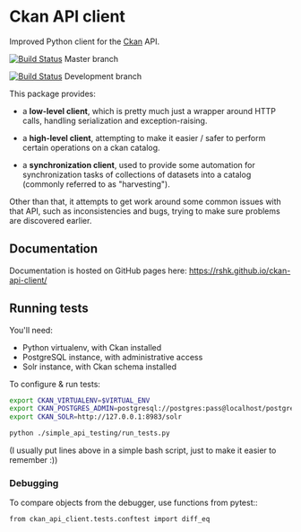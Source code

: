 # Ckan API client

Improved Python client for the [Ckan](http://ckan.org) API.

[![Build Status](https://travis-ci.org/rshk/ckan-api-client.png?branch=master)](https://travis-ci.org/rshk/ckan-api-client) Master branch

[![Build Status](https://travis-ci.org/rshk/ckan-api-client.png?branch=develop)](https://travis-ci.org/rshk/ckan-api-client) Development branch

This package provides:

- a **low-level client**, which is pretty much just a wrapper around
  HTTP calls, handling serialization and exception-raising.

- a **high-level client**, attempting to make it easier / safer to perform
  certain operations on a ckan catalog.

- a **synchronization client**, used to provide some automation
  for synchronization tasks of collections of datasets into a catalog
  (commonly referred to as "harvesting").


Other than that, it attempts to get work around some common issues
with that API, such as inconsistencies and bugs, trying to make
sure problems are discovered earlier.


## Documentation

Documentation is hosted on GitHub pages here: https://rshk.github.io/ckan-api-client/


## Running tests

You'll need:

- Python virtualenv, with Ckan installed
- PostgreSQL instance, with administrative access
- Solr instance, with Ckan schema installed


To configure & run tests:

```bash
export CKAN_VIRTUALENV=$VIRTUAL_ENV
export CKAN_POSTGRES_ADMIN=postgresql://postgres:pass@localhost/postgres
export CKAN_SOLR=http://127.0.0.1:8983/solr

python ./simple_api_testing/run_tests.py
```

(I usually put lines above in a simple bash script, just to make it
easier to remember :))


### Debugging

To compare objects from the debugger, use functions from pytest::

    from ckan_api_client.tests.conftest import diff_eq
